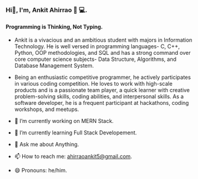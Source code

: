 ### Hi👋, I'm, Ankit Ahirrao 👦 💻.
#### Programming is Thinking, Not Typing.

- Ankit is a vivacious and an ambitious student with majors in Information Technology. He is well versed in programming languages- C, C++, Python, OOP methodologies, and SQL and has a strong command over core computer science subjects- Data Structure, Algorithms, and Database Management System.

- Being an enthusiastic competitive programmer, he actively participates in various coding competition. He loves to work with high-scale products and is a passionate team player, a quick learner with creative problem-solving skills, coding abilities, and interpersonal skills. As a software developer, he is a frequent participant at hackathons, coding workshops, and meetups.


- 🔭 I’m currently working on MERN Stack.
- 🌱 I’m currently learning Full Stack Developement.
- 💬 Ask me about Anything.
- 📫 How to reach me: ahirraoankit5@gmail.com.
- 😄 Pronouns: he/him.


